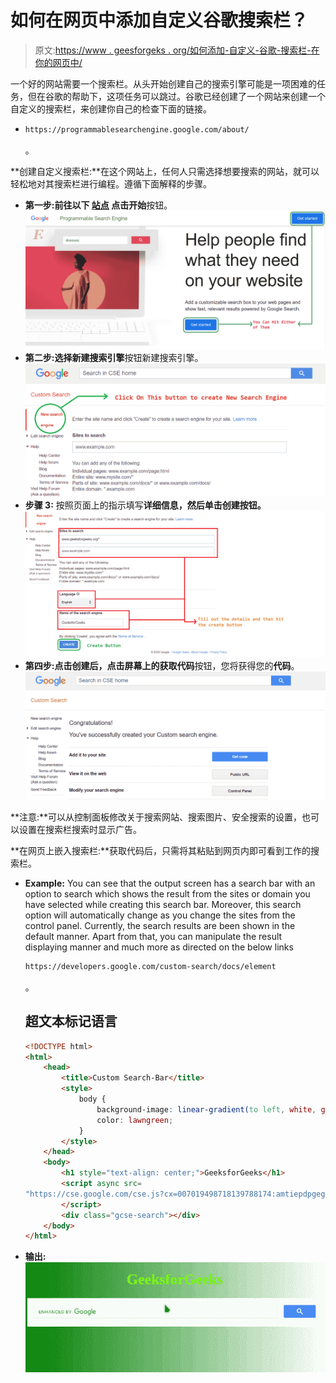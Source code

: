 # 如何在网页中添加自定义谷歌搜索栏？

> 原文:[https://www . geesforgeks . org/如何添加-自定义-谷歌-搜索栏-在你的网页中/](https://www.geeksforgeeks.org/how-to-add-custom-google-search-bar-inside-your-web-page/)

一个好的网站需要一个搜索栏。从头开始创建自己的搜索引擎可能是一项困难的任务，但在谷歌的帮助下，这项任务可以跳过。谷歌已经创建了一个网站来创建一个自定义的搜索栏，来创建你自己的检查下面的链接。

*   ```html
    https://programmablesearchengine.google.com/about/
    ```

    。

**创建自定义搜索栏:**在这个网站上，任何人只需选择想要搜索的网站，就可以轻松地对其搜索栏进行编程。遵循下面解释的步骤。

*   **第一步:**前往以下 [**站点**](https://programmablesearchengine.google.com/about/) 点击**开始**按钮。![](img/bfc58efac95559ac9888a2c1e5290ccb.png)
*   **第二步:**选择**新建搜索引擎**按钮新建搜索引擎。![](img/39b7a8db226209dbd609ee269a2c3050.png)
*   **步骤 3:** 按照页面上的指示填写**详细信息，然后单击创建按钮。![](img/67e817b2f3433c6184bcba010cd45c85.png)**
*   **第四步:**点击创建后，点击屏幕上的**获取代码**按钮，您将获得您的**代码**。![](img/441aa5a699169dec17eb1bf02cb159bc.png)

**注意:**可以从控制面板修改关于搜索网站、搜索图片、安全搜索的设置，也可以设置在搜索栏搜索时显示广告。

**在网页上嵌入搜索栏:**获取代码后，只需将其粘贴到网页内即可看到工作的搜索栏。

*   **Example:** You can see that the output screen has a search bar with an option to search which shows the result from the sites or domain you have selected while creating this search bar. Moreover, this search option will automatically change as you change the sites from the control panel. Currently, the search results are been shown in the default manner. Apart from that, you can manipulate the result displaying manner and much more as directed on the below links

    ```html
    https://developers.google.com/custom-search/docs/element
    ```

    。

    ## 超文本标记语言

    ```html
    <!DOCTYPE html>
    <html>
        <head>
            <title>Custom Search-Bar</title>
            <style>
                body {
                    background-image: linear-gradient(to left, white, green);
                    color: lawngreen;
                }
            </style>
        </head>
        <body>
            <h1 style="text-align: center;">GeeksforGeeks</h1>
            <script async src=
    "https://cse.google.com/cse.js?cx=007019498718139788174:amtiepdpgeg">
            </script>
            <div class="gcse-search"></div>
        </body>
    </html>
    ```

*   **输出:** ![](img/68a1876786dc7cce37b876179acacb0d.png)